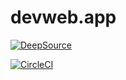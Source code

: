 # devweb.app

[![DeepSource](https://deepsource.io/gh/funcelot/devweb.app.svg/?label=active+issues&show_trend=true)](https://deepsource.io/gh/funcelot/devweb.app/?ref=repository-badge)

[![CircleCI](https://circleci.com/gh/funcelot/devweb.app/tree/master.svg?style=shield)](https://circleci.com/gh/funcelot/devwev.app/tree/master)
